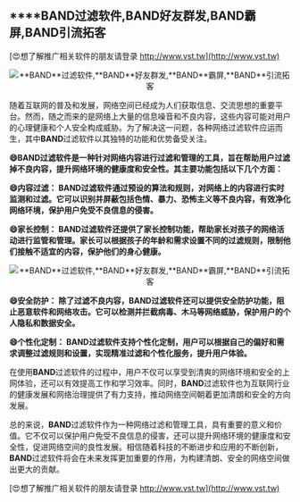 ## ****BAND**过滤软件,**BAND**好友群发,**BAND**霸屏,**BAND**引流拓客**

[😍想了解推广相关软件的朋友请登录 http://www.vst.tw](http://www.vst.tw)

 <center><img src="https://vst.tw/MP4/tuiguang/png/4.png" alt="**BAND**过滤软件,**BAND**好友群发,**BAND**霸屏,**BAND**引流拓客"></center>

随着互联网的普及和发展，网络空间已经成为人们获取信息、交流思想的重要平台。然而，随之而来的是网络上大量的信息噪音和不良内容，这些内容可能对用户的心理健康和个人安全构成威胁。为了解决这一问题，各种网络过滤软件应运而生，其中**BAND**过滤软件以其独特的功能和优势备受关注。

**😄**BAND**过滤软件是一种针对网络内容进行过滤和管理的工具，旨在帮助用户过滤掉不良内容，提升网络环境的健康度和安全性。其主要功能包括以下几个方面：**

**😄内容过滤： **BAND**过滤软件通过预设的算法和规则，对网络上的内容进行实时监测和过滤。它可以识别并屏蔽包括色情、暴力、恐怖主义等不良内容，有效净化网络环境，保护用户免受不良信息的侵害。**

**😄家长控制： **BAND**过滤软件还提供了家长控制功能，帮助家长对孩子的网络活动进行监管和管理。家长可以根据孩子的年龄和需求设置不同的过滤规则，限制他们接触不适宜的内容，保护他们的身心健康。**

 <center><img src="https://vst.tw/MP4/tuiguang/png/8.png" alt="**BAND**过滤软件,**BAND**好友群发,**BAND**霸屏,**BAND**引流拓客"></center>

**😄安全防护： 除了过滤不良内容，**BAND**过滤软件还可以提供安全防护功能，阻止恶意软件和网络攻击。它可以检测并拦截病毒、木马等网络威胁，保护用户的个人隐私和数据安全。**

**😄个性化定制： **BAND**过滤软件支持个性化定制，用户可以根据自己的偏好和需求调整过滤规则和设置，实现精准过滤和个性化服务，提升用户体验。**

在使用**BAND**过滤软件的过程中，用户不仅可以享受到清爽的网络环境和安全的上网体验，还可以有效提高工作和学习效率。同时，**BAND**过滤软件也为互联网行业的健康发展和网络治理提供了有力支持，推动网络空间朝着更加清朗和安全的方向发展。

总的来说，**BAND**过滤软件作为一种网络过滤和管理工具，具有重要的意义和价值。它不仅可以保护用户免受不良信息的侵害，还可以提升网络环境的健康度和安全性，促进网络空间的良性发展。相信随着科技的不断进步和应用的不断创新，**BAND**过滤软件将会在未来发挥更加重要的作用，为构建清朗、安全的网络空间做出更大的贡献。

[😍想了解推广相关软件的朋友请登录 http://www.vst.tw](http://www.vst.tw)



